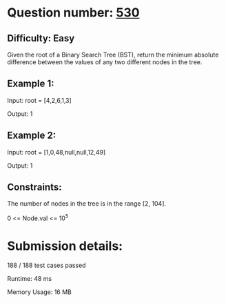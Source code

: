 # Question number: [530](https://leetcode.com/problems/minimum-absolute-difference-in-bst/)

## Difficulty: Easy
Given the root of a Binary Search Tree (BST), return the minimum absolute difference between the values of any two different nodes in the tree.

## Example 1:
Input: root = [4,2,6,1,3]

Output: 1

## Example 2:
Input: root = [1,0,48,null,null,12,49]

Output: 1

## Constraints:

The number of nodes in the tree is in the range [2, 104].

0 <= Node.val <= 10<sup>5</sup>

# Submission details:

188 / 188 test cases passed

Runtime: 48 ms

Memory Usage: 16 MB

